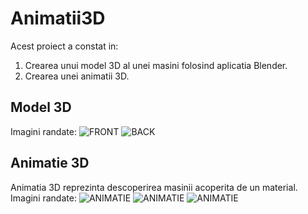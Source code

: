 # Animatii3D

Acest proiect a constat in:
1. Crearea unui model 3D al unei masini folosind aplicatia Blender.
2. Crearea unei animatii 3D.

## Model 3D
Imagini randate: 
![FRONT](../Animatii3D/render_f1.png)
![BACK](../Animatii3D/render_f2.png)

## Animatie 3D
Animatia 3D reprezinta descoperirea masinii acoperita de un material.
Imagini randate:
![ANIMATIE](../Animatii3D/render_f3.png)
![ANIMATIE](../Animatii3D/render_f4.png)
![ANIMATIE](../Animatii3D/render_f5.png)